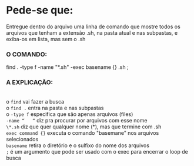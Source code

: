# Pede-se que:
Entregue dentro do arquivo uma linha de comando que mostre todos os arquivos que tenham a extensão .sh, na pasta atual e nas subpastas, e exiba-os em lista, mas sem o .sh

### O COMANDO:

find . -type f -name "*.sh" -exec basename {} .sh \;

### A EXPLICAÇÃO:
\
o `find` vai fazer a busca \
o `find .` entra na pasta e nas subpastas\
o `-type f` especifica que são apenas arquivos (files)\
`-name “   “` diz pra procurar por arquivos com esse nome \
`\*.sh` diz que quer qualquer nome (*), mas que termine com .sh\
`exec command {}` executa o comando "basemane" nos arquivos selecionados\
`basename` retira o diretório e o sulfixo do nome dos arquivos\
`;` é um argumento que pode ser usado com o exec para encerrar o loop de busca